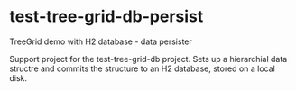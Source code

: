 # test-tree-grid-db-persist
TreeGrid demo with H2 database - data persister

Support project for the test-tree-grid-db project. Sets up a hierarchial data structre and commits the structure to an H2 database, stored on a local disk.
